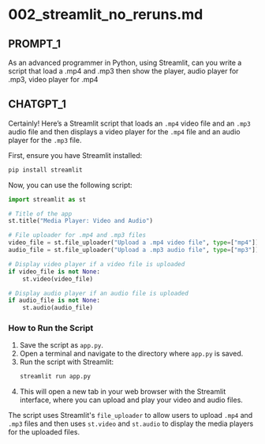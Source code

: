 # 002_streamlit_no_reruns.md

## PROMPT_1
As an advanced programmer in Python, using Streamlit, can you write a script that load a .mp4 and .mp3 then show the player, audio player for .mp3, video player for .mp4



## CHATGPT_1

Certainly! Here’s a Streamlit script that loads an `.mp4` video file and an `.mp3` audio file and then displays a video player for the `.mp4` file and an audio player for the `.mp3` file.

First, ensure you have Streamlit installed:
```sh
pip install streamlit
```

Now, you can use the following script:

```python
import streamlit as st

# Title of the app
st.title("Media Player: Video and Audio")

# File uploader for .mp4 and .mp3 files
video_file = st.file_uploader("Upload a .mp4 video file", type=["mp4"])
audio_file = st.file_uploader("Upload a .mp3 audio file", type=["mp3"])

# Display video player if a video file is uploaded
if video_file is not None:
    st.video(video_file)

# Display audio player if an audio file is uploaded
if audio_file is not None:
    st.audio(audio_file)
```

### How to Run the Script
1. Save the script as `app.py`.
2. Open a terminal and navigate to the directory where `app.py` is saved.
3. Run the script with Streamlit:
   ```sh
   streamlit run app.py
   ```
4. This will open a new tab in your web browser with the Streamlit interface, where you can upload and play your video and audio files.

The script uses Streamlit's `file_uploader` to allow users to upload `.mp4` and `.mp3` files and then uses `st.video` and `st.audio` to display the media players for the uploaded files.
